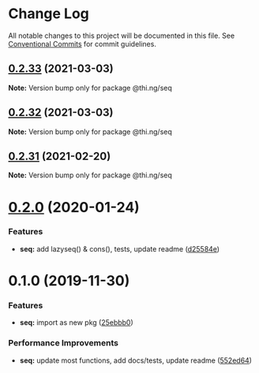 # Change Log

All notable changes to this project will be documented in this file.
See [Conventional Commits](https://conventionalcommits.org) for commit guidelines.

## [0.2.33](https://github.com/thi-ng/umbrella/compare/@thi.ng/seq@0.2.32...@thi.ng/seq@0.2.33) (2021-03-03)

**Note:** Version bump only for package @thi.ng/seq





## [0.2.32](https://github.com/thi-ng/umbrella/compare/@thi.ng/seq@0.2.31...@thi.ng/seq@0.2.32) (2021-03-03)

**Note:** Version bump only for package @thi.ng/seq





## [0.2.31](https://github.com/thi-ng/umbrella/compare/@thi.ng/seq@0.2.30...@thi.ng/seq@0.2.31) (2021-02-20)

**Note:** Version bump only for package @thi.ng/seq





# [0.2.0](https://github.com/thi-ng/umbrella/compare/@thi.ng/seq@0.1.0...@thi.ng/seq@0.2.0) (2020-01-24)

### Features

* **seq:** add lazyseq() & cons(), tests, update readme ([d25584e](https://github.com/thi-ng/umbrella/commit/d25584ed9b9600629d13f8f59217a3777372bb16))

# 0.1.0 (2019-11-30)

### Features

* **seq:** import as new pkg ([25ebbb0](https://github.com/thi-ng/umbrella/commit/25ebbb00d8f992beaf4eaa0c855337c5932d6c1c))

### Performance Improvements

* **seq:** update most functions, add docs/tests, update readme ([552ed64](https://github.com/thi-ng/umbrella/commit/552ed646b5527569777500d0235de8e6d19ec67a))
